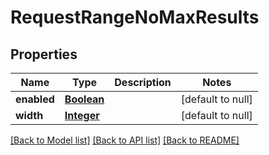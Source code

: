 # RequestRangeNoMaxResults
## Properties

Name | Type | Description | Notes
------------ | ------------- | ------------- | -------------
**enabled** | [**Boolean**](boolean.md) |  | [default to null]
**width** | [**Integer**](integer.md) |  | [default to null]

[[Back to Model list]](../README.md#documentation-for-models) [[Back to API list]](../README.md#documentation-for-api-endpoints) [[Back to README]](../README.md)

